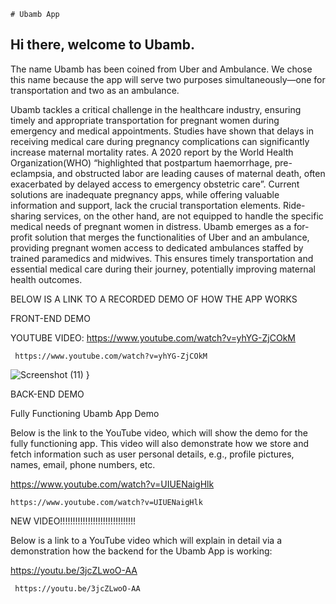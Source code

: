 
    # Ubamb App
    
## Hi there, welcome to Ubamb.
The name Ubamb has been coined from Uber and Ambulance. We chose this name because the app will serve two purposes simultaneously—one for transportation and two as an ambulance.

Ubamb tackles a critical challenge in the healthcare industry, ensuring timely and appropriate transportation for pregnant women during emergency and medical appointments. Studies have shown that delays in receiving medical care during pregnancy complications can significantly increase maternal mortality rates. A 2020 report by the World Health Organization(WHO) “highlighted that postpartum haemorrhage, pre-eclampsia, and obstructed labor are leading causes of maternal death, often exacerbated by delayed access to emergency obstetric care”. Current solutions are inadequate pregnancy apps, while offering valuable information and support, lack the crucial transportation elements. Ride-sharing services, on the other hand, are not equipped to handle the specific medical needs of pregnant women in distress. Ubamb emerges as a for-profit solution that merges the functionalities of Uber and an ambulance, providing pregnant women access to dedicated ambulances staffed by trained paramedics and midwives. This ensures timely transportation and essential medical care during their journey, potentially improving maternal health outcomes.









BELOW IS A LINK TO A RECORDED DEMO OF HOW THE APP WORKS 



FRONT-END DEMO


YOUTUBE VIDEO:     https://www.youtube.com/watch?v=yhYG-ZjCOkM
        
     https://www.youtube.com/watch?v=yhYG-ZjCOkM

 
![Screenshot (11)](https://github.com/Nyiriek/_Ubamb_/assets/116681226/4da77f16-1d27-43e2-869d-5e09610e9402)
}


BACK-END DEMO


Fully Functioning Ubamb App Demo


Below is the link to the YouTube video, which will show the demo for the fully functioning app. This video will also demonstrate how we store and fetch information such as user personal details, e.g., profile pictures, names, email, phone numbers, etc.

https://www.youtube.com/watch?v=UIUENaigHlk


    https://www.youtube.com/watch?v=UIUENaigHlk


NEW VIDEO!!!!!!!!!!!!!!!!!!!!!!!!!!!!!!


Below is a link to a YouTube video which will explain in detail via a demonstration how the backend for the Ubamb App is working:

https://youtu.be/3jcZLwoO-AA


     https://youtu.be/3jcZLwoO-AA
